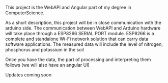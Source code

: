 This project is the WebAPI and Angular part of my degree in ComputerScience.

As a short description, this project will be in close communication with the arduino side.
The communication between WebAPI and Arduino hardware will take place through a ESP8266 SERIAL PORT module. ESP8266 is a complete and standalone Wi-Fi network solution that can carry data software applications.
The measured data will include the level of nitrogen, phosphorus and potassium in the soil

Once you have the data, the part of processing and interpreting them follows (we will also have an angular UI)

Updates coming soon
